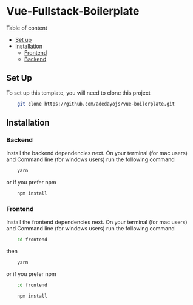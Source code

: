 # Vue-Fullstack-Boilerplate
Table of content
- [Set up](#setup)
- [Installation](#installation)
    - [Frontend](#frontend)
    - [Backend](#backkend)

## Set Up
To set up this template, you will need to clone this project 
```sh
    git clone https://github.com/adedayojs/vue-boilerplate.git
```

##  Installation

### Backend
Install the backend dependencies next. On your terminal (for mac users) and Command line (for windows users) run the following command
```sh
    yarn 
```
or if you prefer npm

```sh
    npm install
```

### Frontend

Install the frontend dependencies next. On your terminal (for mac users) and Command line (for windows users) run the following command
```sh
    cd frontend
```
then 
```sh
    yarn
```
or if you prefer npm
```sh
    cd frontend
```
```sh
    npm install
```
